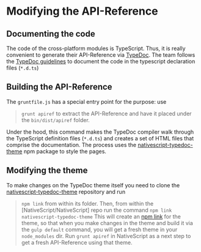 Modifying the API-Reference
====

## Documenting the code
The code of the cross-platform modules is TypeScript. Thus, it is really
convenient to generate their API-Reference via
[TypeDoc](http://typedoc.io/). The team follows the
[TypeDoc guidelines](http://typedoc.io/guides/doccomments.html) to document the
code in the typescript declaration files (`*.d.ts`)

## Building the API-Reference
The `gruntfile.js` has a special entry point for
the purpose: use
> `grunt apiref`
to extract the API-Reference and have it placed under the `bin/dist/apiref`
folder.

Under the hood, this command makes the TypeDoc compiler walk through the
TypeScript definition files (`*.d.ts`) and creates a set of HTML files that
comprise the documentation. The process uses the
[nativescript-typedoc-theme](https://www.npmjs.com/package/nativescript-typedoc-theme)
npm package to style the pages.

## Modifying the theme
To make changes on the TypeDoc theme itself you need to clone the
[nativescript-typedoc-theme](https://github.com/NativeScript/nativescript-typedoc-theme)
repository and run
> `npm link`
from within its folder. Then, from within the [NativeScript/NativeScript] repo
run the command
> `npm link nativescript-typedoc-theme`
This will create an [npm link](https://docs.npmjs.com/cli/link) for the theme,
so that when you make changes in the theme and build it via the
> `gulp default`
command, you will get a fresh theme in your `node_modules` dir. Run
> `grunt apiref`
in NativeScript as a next step to get a fresh API-Reference using that theme.


